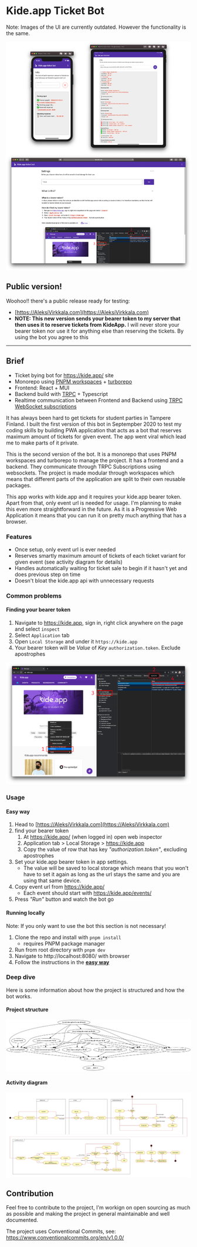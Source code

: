 # Kide.app Ticket Bot

Note: Images of the UI are currently outdated. However the functionality is the same.

![Use cases](/.github/images/scalability.png)

## Public version!

Woohoo!! there's a public release ready for testing:

- [https://AleksiVirkkala.com](https://AleksiVirkkala.com)
- **NOTE: This new version sends your bearer token to my server that then uses it to reserve tickets from KideApp.** I will never store your bearer token nor use it for anything else than reserving the tickets. By using the bot you agree to this

---

## Brief

- Ticket bying bot for https://kide.app/ site
- Monorepo using [PNPM workspaces](https://pnpm.io/workspaces) + [turborepo](https://turbo.build/repo/docs/reference/command-line-reference)
- Frontend: React + MUI
- Backend build with [TRPC](https://trpc.io/) + Typescript
- Realtime communication between Frontend and Backend using [TRPC WebSocket subscriptions](https://trpc.io/docs/subscriptions)

It has always been hard to get tickets for student parties in Tampere Finland. I built the first version of this bot in Septempber 2020 to test my coding skills by building PWA application that acts as a bot that reserves maximum amount of tickets for given event. The app went viral which lead me to make parts of it private.

This is the second version of the bot. It is a monorepo that uses PNPM workspaces and turborepo to manage the project. It has a frontend and a backend. They communicate through TRPC Subscriptions using websockets. The project is made modular through workspaces which means that different parts of the application are split to their own reusable packages.

This app works with kide.app and it requires your kide.app bearer token. Apart from that, only event url is needed for usage. I'm planning to make this even more straightforward in the future. As it is a Progressive Web Application it means that you can run it on pretty much anything that has a browser.

### Features

- Once setup, only event url is ever needed
- Reserves smartly maximum amount of tickets of each ticket variant for given event (see activity diagram for details)
- Handles automatically waiting for ticket sale to begin if it hasn't yet and does previous step on time
- Doesn't bloat the kide.app api with unnecessary requests

### Common problems

#### Finding your bearer token

1. Navigate to https://kide.app, sign in, right click anywhere on the page and select `inspect`
2. Select `Application` tab
3. Open `Local Storage` and under it `https://kide.app`
4. Your bearer token will be _Value_ of _Key_ `authorization.token`. Exclude apostrophes

![Bearer token steps](/.github/images/bearertoken.png)

### Usage

#### Easy way

1. Head to [https://AleksiVirkkala.com](https://AleksiVirkkala.com)
2. find your bearer token
   1. At https://kide.app/ (when logged in) open web inspector
   2. Application tab > Local Storage > https://kide.app
   3. Copy the value of row that has key _"authorization.token"_, excluding apostrophes
3. Set your kide.app bearer token in app settings.
   - The value will be saved to local storage which means that you won't have to set it again as long as the url stays the same and you are using that same device.
4. Copy event url from https://kide.app/
   - Each event should start with https://kide.app/events/
5. Press _"Run"_ button and watch the bot go

#### Running locally

Note: If you only want to use the bot this section is not necessary!

1. Clone the repo and install with `pnpm install`
   - requires PNPM package manager
2. Run from root directory with `pnpm dev`
3. Navigate to http://localhost:8080/ with browser
4. Follow the instructions in the **[easy way](#easy-way)**

### Deep dive

Here is some information about how the project is structured and how the bot works.

#### Project structure

![Project graph](/.github/images/project-graph.png)

#### Activity diagram

![Bot activity diagram](/.github/images/botactivitydiagram.jpg)

## Contribution

Feel free to contribute to the project, I'm workign on open sourcing as much as possible and making the project in general maintainable and well documented.

The project uses Conventional Commits, see: https://www.conventionalcommits.org/en/v1.0.0/
